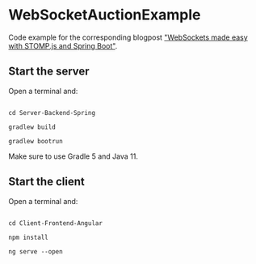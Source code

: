 # WebSocketAuctionExample
Code example for the corresponding blogpost ["WebSockets made easy with STOMP.js and Spring Boot"](https://www.adesso.de/de/news/blog/websockets-leichtgemacht-mit-stomp-js-und-spring-boot.jsp).

## Start the server
Open a terminal and:
<pre><code>
cd Server-Backend-Spring

gradlew build

gradlew bootrun
</pre></code>

Make sure to use Gradle 5 and Java 11. 

## Start the client
Open a terminal and:
<pre><code>
cd Client-Frontend-Angular

npm install

ng serve --open
</pre></code>

